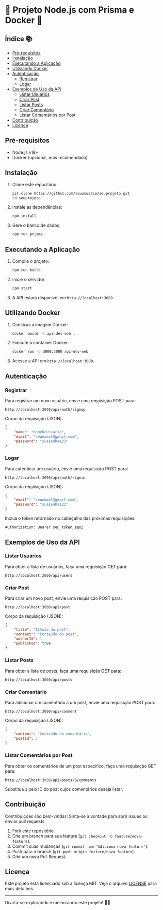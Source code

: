 
# 🚀 Projeto Node.js com Prisma e Docker 🌟


## Índice 📚
- [Pré-requisitos](#pré-requisitos)
- [Instalação](#instalação)
- [Executando a Aplicação](#executando-a-aplicação)
- [Utilizando Docker](#utilizando-docker)
- [Autenticação](#autenticação)
  - [Registrar](#registrar)
  - [Logar](#logar)
- [Exemplos de Uso da API](#exemplos-de-uso-da-api)
  - [Listar Usuários](#listar-usuários)
  - [Criar Post](#criar-post)
  - [Listar Posts](#listar-posts)
  - [Criar Comentário](#criar-comentário)
  - [Listar Comentários por Post](#listar-comentários-por-post)
- [Contribuição](#contribuição)
- [Licença](#licença)

## Pré-requisitos

- Node.js v18+
- Docker (opcional, mas recomendado)

## Instalação

1. Clone este repositório:
   ```sh
   git clone https://github.com/seuusuario/seuprojeto.git
   cd seuprojeto
   ```

2. Instale as dependências:
   ```sh
   npm install
   ```

3. Gere o banco de dados:
   ```sh
   npm run prisma
   ```

## Executando a Aplicação

1. Compile o projeto:
   ```sh
   npm run build
   ```

2. Inicie o servidor:
   ```sh
   npm start
   ```

3. A API estará disponível em `http://localhost:3000`.

## Utilizando Docker

1. Construa a imagem Docker:
   ```sh
   docker build -t api-dev-web .
   ```

2. Execute o container Docker:
   ```sh
   docker run -p 3000:3000 api-dev-web
   ```

3. Acesse a API em `http://localhost:3000`.

## Autenticação

### Registrar

Para registrar um novo usuário, envie uma requisição POST para:
```
http://localhost:3000/api/auth/signup
```
Corpo da requisição (JSON):
```json
{
    "name": "nomeDeUsuario",
    "email": "seuemail@gmail.com",
    "password": "suasenha123"
}
```

### Logar

Para autenticar um usuário, envie uma requisição POST para:
```
http://localhost:3000/api/auth/signin
```
Corpo da requisição (JSON):
```json
{
    "email": "seuemail@gmail.com",
    "password": "suasenha123"
}
```
Inclua o token retornado no cabeçalho das próximas requisições:
```
Authorization: Bearer seu_token_aqui
```

## Exemplos de Uso da API

### Listar Usuários

Para obter a lista de usuários, faça uma requisição GET para:
```
http://localhost:3000/api/users
```

### Criar Post

Para criar um novo post, envie uma requisição POST para:
```
http://localhost:3000/api/post
```
Corpo da requisição (JSON):
```json
{
    "title": "Título do post",
    "content": "Conteúdo do post",
    "authorId": 1,
    "published": true
}
```

### Listar Posts

Para obter a lista de posts, faça uma requisição GET para:
```
http://localhost:3000/api/posts
```

### Criar Comentário

Para adicionar um comentário a um post, envie uma requisição POST para:
```
http://localhost:3000/api/comment
```
Corpo da requisição (JSON):
```json
{
    "content": "Conteúdo do comentário",
    "postId": 3
}
```

### Listar Comentários por Post

Para obter os comentários de um post específico, faça uma requisição GET para:
```
http://localhost:3000/api/posts/3/comments
```
Substitua `3` pelo ID do post cujos comentários deseja listar.

## Contribuição

Contribuições são bem-vindas! Sinta-se à vontade para abrir issues ou enviar pull requests.

1. Fork este repositório.
2. Crie um branch para sua feature (`git checkout -b feature/nova-feature`).
3. Commit suas mudanças (`git commit -am 'Adiciona nova feature'`).
4. Push para o branch (`git push origin feature/nova-feature`).
5. Crie um novo Pull Request.

## Licença

Este projeto está licenciado sob a licença MIT. Veja o arquivo [LICENSE](LICENSE) para mais detalhes.

---

Divirta-se explorando e melhorando este projeto! 🚀😊
